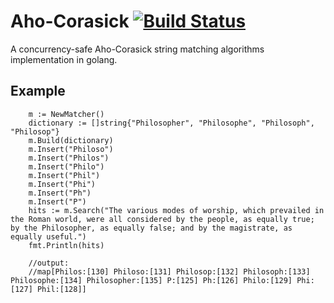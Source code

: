 # Aho-Corasick    [![Build Status](https://travis-ci.org/hikkikuma1991/ahocorasick.svg?branch=master)](https://travis-ci.org/hikkikuma1991/ahocorasick)
A concurrency-safe Aho-Corasick string matching algorithms implementation in golang.

## Example
```golang
    m := NewMatcher()
	dictionary := []string{"Philosopher", "Philosophe", "Philosoph", "Philosop"}
	m.Build(dictionary)
	m.Insert("Philoso")
	m.Insert("Philos")
	m.Insert("Philo")
	m.Insert("Phil")
	m.Insert("Phi")
	m.Insert("Ph")
	m.Insert("P")
	hits := m.Search("The various modes of worship, which prevailed in the Roman world, were all considered by the people, as equally true; by the Philosopher, as equally false; and by the magistrate, as equally useful.")
	fmt.Println(hits)
    
    //output:
    //map[Philos:[130] Philoso:[131] Philosop:[132] Philosoph:[133] Philosophe:[134] Philosopher:[135] P:[125] Ph:[126] Philo:[129] Phi:[127] Phil:[128]]
```
